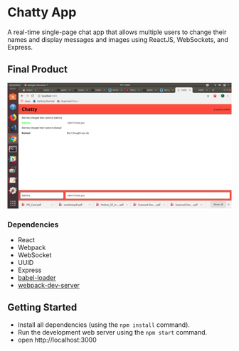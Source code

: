 Chatty App
=====================

A real-time single-page chat app that allows multiple users to change their names and display messages and images using ReactJS, WebSockets, and Express.

## Final Product

![Screen Capture](https://github.com/kanwalgupta/Chatty-app/blob/master/docs/chatty_app_screenshot.png)

### Dependencies

* React
* Webpack
* WebSocket
* UUID
* Express
* [babel-loader](https://github.com/babel/babel-loader)
* [webpack-dev-server](https://github.com/webpack/webpack-dev-server)

## Getting Started

- Install all dependencies (using the `npm install` command).
- Run the development web server using the `npm start` command.
- open http://localhost:3000
